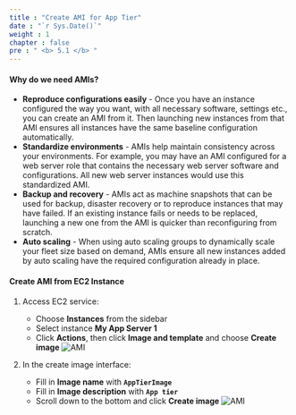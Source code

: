 ```yaml
---
title : "Create AMI for App Tier"
date : "`r Sys.Date()`"
weight : 1
chapter : false
pre : " <b> 5.1 </b> "
---
```


#### Why do we need AMIs?
-  **Reproduce configurations easily** - Once you have an instance configured the way you want, with all necessary software, settings etc., you can create an AMI from it. Then launching new instances from that AMI ensures all instances have the same baseline configuration automatically.
- **Standardize environments** - AMIs help maintain consistency across your environments. For example, you may have an AMI configured for a web server role that contains the necessary web server software and configurations. All new web server instances would use this standardized AMI.
- **Backup and recovery** - AMIs act as machine snapshots that can be used for backup, disaster recovery or to reproduce instances that may have failed. If an existing instance fails or needs to be replaced, launching a new one from the AMI is quicker than reconfiguring from scratch.
- **Auto scaling** - When using auto scaling groups to dynamically scale your fleet size based on demand, AMIs ensure all new instances added by auto scaling have the required configuration already in place.

#### Create AMI from EC2 Instance
1. Access EC2 service:
    - Choose **Instances** from the sidebar
    - Select instance **My App Server 1**
    - Click **Actions**, then click **Image and template** and choose **Create image**
![AMI](/workshop01-AWS-FCJ-2024/images/5-1/01.png?width=50pc)

2. In the create image interface:
    - Fill in **Image name** with **`AppTierImage`**
    - Fill in **Image description** with **`App tier`**
    - Scroll down to the bottom and click **Create image**
![AMI](/workshop01-AWS-FCJ-2024/images/5-1/02.png?width=50pc)

